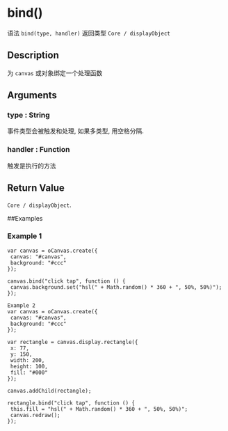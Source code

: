 # bind()

语法 `bind(type, handler)` 返回类型 `Core / displayObject`

## Description

为 `canvas` 或对象绑定一个处理函数

## Arguments

### type : String

事件类型会被触发和处理, 如果多类型, 用空格分隔.

### handler : Function

触发是执行的方法

## Return Value

`Core / displayObject`.

##Examples

### Example 1

```
var canvas = oCanvas.create({
 canvas: "#canvas",
 background: "#ccc"
});

canvas.bind("click tap", function () {
 canvas.background.set("hsl(" + Math.random() * 360 + ", 50%, 50%)");
});

Example 2
var canvas = oCanvas.create({
 canvas: "#canvas",
 background: "#ccc"
});

var rectangle = canvas.display.rectangle({
 x: 77,
 y: 150,
 width: 200,
 height: 100,
 fill: "#000"
});

canvas.addChild(rectangle);

rectangle.bind("click tap", function () {
 this.fill = "hsl(" + Math.random() * 360 + ", 50%, 50%)";
 canvas.redraw();
});
```
